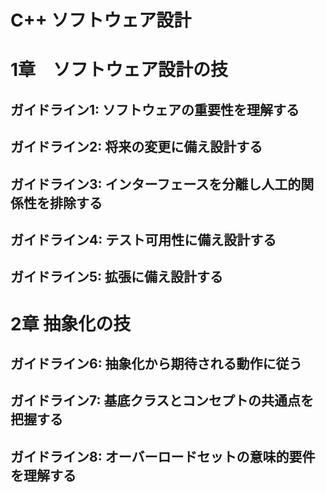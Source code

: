 # C++ ソフトウェア設計

# 1章　ソフトウェア設計の技
## ガイドライン1:  ソフトウェアの重要性を理解する
## ガイドライン2: 将来の変更に備え設計する
## ガイドライン3: インターフェースを分離し人工的関係性を排除する
## ガイドライン4: テスト可用性に備え設計する
## ガイドライン5: 拡張に備え設計する

# 2章 抽象化の技
## ガイドライン6: 抽象化から期待される動作に従う
## ガイドライン7: 基底クラスとコンセプトの共通点を把握する
## ガイドライン8: オーバーロードセットの意味的要件を理解する